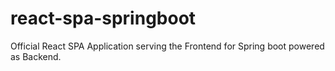 # react-spa-springboot
Official React SPA Application serving the Frontend for Spring boot powered as Backend.
